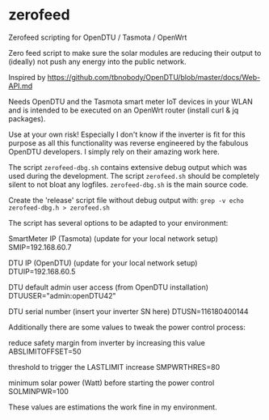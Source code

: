 # zerofeed

Zerofeed scripting for OpenDTU / Tasmota / OpenWrt

Zero feed script to make sure the solar modules are reducing their output
to (ideally) not push any energy into the public network.

Inspired by https://github.com/tbnobody/OpenDTU/blob/master/docs/Web-API.md

Needs OpenDTU and the Tasmota smart meter IoT devices in your WLAN and is
intended to be executed on an OpenWrt router (install curl & jq packages).

Use at your own risk! Especially I don't know if the inverter is fit for
this purpose as all this functionality was reverse engineered by the
fabulous OpenDTU developers. I simply rely on their amazing work here.

The script `zerofeed-dbg.sh` contains extensive debug output which was used
during the development. The script `zerofeed.sh` should be completely silent
to not bloat any logfiles. `zerofeed-dbg.sh` is the main source code.

Create the 'release' script file without debug output with:
`grep -v echo zerofeed-dbg.h > zerofeed.sh`

The script has several options to be adapted to your environment:

SmartMeter IP (Tasmota) (update for your local network setup)
SMIP=192.168.60.7

DTU IP (OpenDTU) (update for your local network setup)
DTUIP=192.168.60.5

DTU default admin user access (from OpenDTU installation)
DTUUSER="admin:openDTU42"

DTU serial number (insert your inverter SN here)
DTUSN=116180400144

Additionally there are some values to tweak the power control process:

reduce safety margin from inverter by increasing this value
ABSLIMITOFFSET=50

threshold to trigger the LASTLIMIT increase
SMPWRTHRES=80

minimum solar power (Watt) before starting the power control
SOLMINPWR=100

These values are estimations the work fine in my environment.
